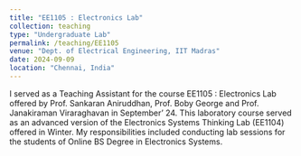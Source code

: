 ```yaml
---
title: "EE1105 : Electronics Lab"
collection: teaching
type: "Undergraduate Lab"
permalink: /teaching/EE1105
venue: "Dept. of Electrical Engineering, IIT Madras"
date: 2024-09-09
location: "Chennai, India"
---
```


I served as a Teaching Assistant for the course EE1105 : Electronics Lab offered by Prof. Sankaran Aniruddhan, Prof. Boby George and Prof. Janakiraman Viraraghavan in September’ 24. This laboratory course served as an advanced version of the Electronics Systems Thinking Lab (EE1104) offered in Winter.  My responsibilities included conducting lab sessions for the students of Online BS Degree in Electronics Systems.  

